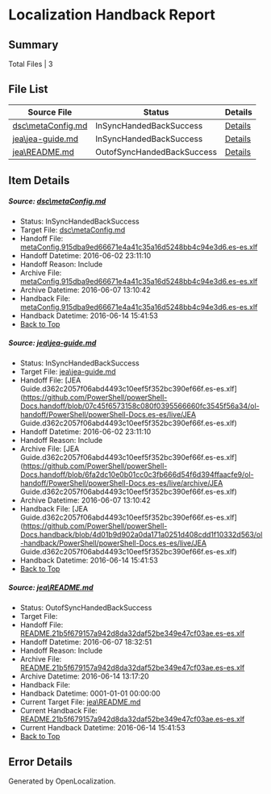 # <a name='report-top'></a> Localization Handback Report

## Summary
 Total Files | 3

## File List
 Source File | Status | Details 
 ----------- | ------ | ------- 
 [dsc\metaConfig.md](https://github.com/PowerShell/powerShell-Docs/blob/4cc8668e84405c276be2dfe4b25f622416d1b255/dsc/metaConfig.md) | InSyncHandedBackSuccess | [Details](#a451e4b8c4483d9099fa69a553162bd0632ef59a46)
 [jea\jea-guide.md](https://github.com/PowerShell/powerShell-Docs/blob/6c2bff0e95957095dc4638160cc7349714482d19/jea/jea-guide.md) | InSyncHandedBackSuccess | [Details](#b1bf871729b206fa95349c60a27787452f26e22097)
 [jea\README.md](https://github.com/PowerShell/powerShell-Docs/blob/60a4a3125347e0a1e5351573cb60f6ea2494e5bd/jea/README.md) | OutofSyncHandedBackSuccess | [Details](#f2c72fc2a66f59d78da643da9febb9e09ce7989e98)

## Item Details
##### <a name='a451e4b8c4483d9099fa69a553162bd0632ef59a46'></a> Source: [dsc\metaConfig.md](https://github.com/PowerShell/powerShell-Docs/blob/4cc8668e84405c276be2dfe4b25f622416d1b255/dsc/metaConfig.md)
* Status: InSyncHandedBackSuccess
* Target File: [dsc\metaConfig.md](https://github.com/PowerShell/powerShell-Docs.es-es/blob/cfcc95354509b16bd87c9b5d5d7886f10dfcd13c/dsc/metaConfig.md)
* Handoff File: [metaConfig.915dba9ed66671e4a41c35a16d5248bb4c94e3d6.es-es.xlf](https://github.com/PowerShell/powerShell-Docs.handoff/blob/07c45f6573158c080f0395566660fc3545f56a34/ol-handoff/PowerShell/powerShell-Docs.es-es/live/metaConfig.915dba9ed66671e4a41c35a16d5248bb4c94e3d6.es-es.xlf)
* Handoff Datetime: 2016-06-02 23:11:10
* Handoff Reason: Include
* Archive File: [metaConfig.915dba9ed66671e4a41c35a16d5248bb4c94e3d6.es-es.xlf](https://github.com/PowerShell/powerShell-Docs.handoff/blob/6fa2dc10e0b01cc0c3fb666d54f6d394ffaacfe9/ol-handoff/PowerShell/powerShell-Docs.es-es/live/archive/metaConfig.915dba9ed66671e4a41c35a16d5248bb4c94e3d6.es-es.xlf)
* Archive Datetime: 2016-06-07 13:10:42
* Handback File: [metaConfig.915dba9ed66671e4a41c35a16d5248bb4c94e3d6.es-es.xlf](https://github.com/PowerShell/powerShell-Docs.handback/blob/4d01b9d902a0da171a0251d408cdd1f10332d563/ol-handback/PowerShell/powerShell-Docs.es-es/live/metaConfig.915dba9ed66671e4a41c35a16d5248bb4c94e3d6.es-es.xlf)
* Handback Datetime: 2016-06-14 15:41:53
* [Back to Top](#report-top)

##### <a name='b1bf871729b206fa95349c60a27787452f26e22097'></a> Source: [jea\jea-guide.md](https://github.com/PowerShell/powerShell-Docs/blob/6c2bff0e95957095dc4638160cc7349714482d19/jea/jea-guide.md)
* Status: InSyncHandedBackSuccess
* Target File: [jea\jea-guide.md](https://github.com/PowerShell/powerShell-Docs.es-es/blob/cfcc95354509b16bd87c9b5d5d7886f10dfcd13c/jea/jea-guide.md)
* Handoff File: [JEA Guide.d362c2057f06abd4493c10eef5f352bc390ef66f.es-es.xlf](https://github.com/PowerShell/powerShell-Docs.handoff/blob/07c45f6573158c080f0395566660fc3545f56a34/ol-handoff/PowerShell/powerShell-Docs.es-es/live/JEA Guide.d362c2057f06abd4493c10eef5f352bc390ef66f.es-es.xlf)
* Handoff Datetime: 2016-06-02 23:11:10
* Handoff Reason: Include
* Archive File: [JEA Guide.d362c2057f06abd4493c10eef5f352bc390ef66f.es-es.xlf](https://github.com/PowerShell/powerShell-Docs.handoff/blob/6fa2dc10e0b01cc0c3fb666d54f6d394ffaacfe9/ol-handoff/PowerShell/powerShell-Docs.es-es/live/archive/JEA Guide.d362c2057f06abd4493c10eef5f352bc390ef66f.es-es.xlf)
* Archive Datetime: 2016-06-07 13:10:42
* Handback File: [JEA Guide.d362c2057f06abd4493c10eef5f352bc390ef66f.es-es.xlf](https://github.com/PowerShell/powerShell-Docs.handback/blob/4d01b9d902a0da171a0251d408cdd1f10332d563/ol-handback/PowerShell/powerShell-Docs.es-es/live/JEA Guide.d362c2057f06abd4493c10eef5f352bc390ef66f.es-es.xlf)
* Handback Datetime: 2016-06-14 15:41:53
* [Back to Top](#report-top)

##### <a name='f2c72fc2a66f59d78da643da9febb9e09ce7989e98'></a> Source: [jea\README.md](https://github.com/PowerShell/powerShell-Docs/blob/60a4a3125347e0a1e5351573cb60f6ea2494e5bd/jea/README.md)
* Status: OutofSyncHandedBackSuccess
* Target File: 
* Handoff File: [README.21b5f679157a942d8da32daf52be349e47cf03ae.es-es.xlf](https://github.com/PowerShell/powerShell-Docs.handoff/blob/8e1f594a931c7b14a58a2b555c9810cfdf4a8cda/ol-handoff/PowerShell/powerShell-Docs.es-es/live/README.21b5f679157a942d8da32daf52be349e47cf03ae.es-es.xlf)
* Handoff Datetime: 2016-06-07 18:32:51
* Handoff Reason: Include
* Archive File: [README.21b5f679157a942d8da32daf52be349e47cf03ae.es-es.xlf](https://github.com/PowerShell/powerShell-Docs.handoff/blob/74812821498765b301fc685da50e2f66b288f38b/ol-handoff/PowerShell/powerShell-Docs.es-es/live/archive/README.21b5f679157a942d8da32daf52be349e47cf03ae.es-es.xlf)
* Archive Datetime: 2016-06-14 13:17:20
* Handback File: 
* Handback Datetime: 0001-01-01 00:00:00
* Current Target File: [jea\README.md](https://github.com/PowerShell/powerShell-Docs.es-es/blob/cfcc95354509b16bd87c9b5d5d7886f10dfcd13c/jea/README.md)
* Current Handback File: [README.21b5f679157a942d8da32daf52be349e47cf03ae.es-es.xlf](https://github.com/PowerShell/powerShell-Docs.handback/blob/4d01b9d902a0da171a0251d408cdd1f10332d563/ol-handback/PowerShell/powerShell-Docs.es-es/live/README.21b5f679157a942d8da32daf52be349e47cf03ae.es-es.xlf)
* Current Handback Datetime: 2016-06-14 15:41:53
* [Back to Top](#report-top)


## Error Details

Generated by OpenLocalization.
